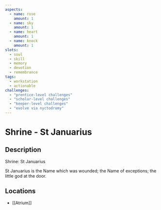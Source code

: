 ```yaml
---
aspects: 
  - name: rose
    amount: 1
  - name: sky
    amount: 1
  - name: heart
    amount: 1
  - name: knock
    amount: 1
slots:
  - soul
  - skill
  - memory
  - devotion
  - remembrance
tags:
  - workstation
  - actionable
challenges:
  - "prentice-level challenges"
  - "scholar-level challenges"
  - "keeper-level challenges"
  - "evolve via nyctodromy"
---
```


# Shrine - St Januarius

## Description
Shrine: St Januarius

St Januarius is the Name which was wounded; the Name of exceptions; the little god at the door.
## Locations
- [[Atrium]]